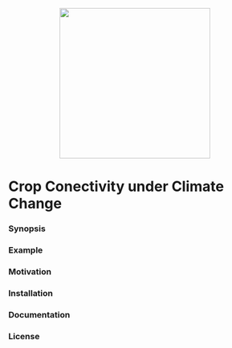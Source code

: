 <p align="center">
  <img width="300" height="300" src="https://github.com/pskelsey/C4/blob/gh-pages/4c%20logo-01.svg">
</p>

# Crop Conectivity under Climate Change


### Synopsis


### Example


### Motivation


### Installation


### Documentation


### License
